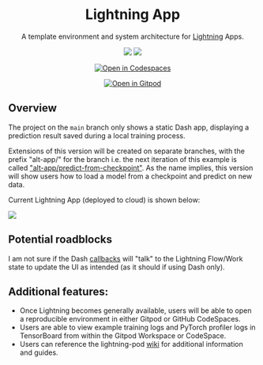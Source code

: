 <div align="center">

# Lightning App

A template environment and system architecture for [Lightning](https://www.pytorchlightning.ai/) Apps.

![](https://img.shields.io/badge/PyTorch_Lightning-Ecosystem-informational?style=flat&logo=pytorchlightning&logoColor=white&color=2bbc8a)
![](https://img.shields.io/badge/Grid.ai-Cloud_Compute-informational?style=flat&logo=grid.ai&logoColor=white&color=2bbc8a)

<!-- [![codecov](https://codecov.io/gh/JustinGoheen/lightning-app/branch/main/graph/badge.svg)](https://codecov.io/gh/JustinGoheen/lightning-app)
![CircleCI](https://circleci.com/gh/JustinGoheen/lightning-app.svg?style=shield) -->


[![Open in Codespaces](https://github.com/codespaces/badge.svg)](https://codespaces.new?repo=JustinGoheen/lightning-app)

[![Open in Gitpod](https://gitpod.io/button/open-in-gitpod.svg)](https://gitpod.io/#https://github.com/JustinGoheen/lightning-app)

</div>

## Overview
The project on the `main` branch only shows a static Dash app, displaying a prediction result saved during a local training process.

Extensions of this version will be created on separate branches, with the prefix "alt-app/" for the branch i.e. the next iteration of this example is called ["alt-app/predict-from-checkpoint"](https://github.com/JustinGoheen/lightning-app/tree/alt-app/predict-from-checkpoint). As the name implies, this version will show users how to load a model from a checkpoint and predict on new data.

Current Lightning App (deployed to cloud) is shown below:

![](https://github.com/JustinGoheen/lightning-pod/blob/main/assets/sample_app.png)

## Potential roadblocks

I am not sure if the Dash [callbacks](https://dash.plotly.com/basic-callbacks) will "talk" to the Lightning Flow/Work state to update the UI as intended (as it should if using Dash only).

## Additional features:
- Once Lightning becomes generally available, users will be able to open a reproducible environment in either Gitpod or GitHub CodeSpaces.
- Users are able to view example training logs and PyTorch profiler logs in TensorBoard from within the Gitpod Workspace or CodeSpace.
- Users can reference the lightning-pod [wiki](https://github.com/JustinGoheen/lightning-pod/wiki) for additional information and guides.